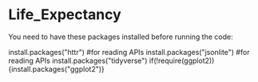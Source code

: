 # Life_Expectancy

You need to have these packages installed before running the code: 

install.packages("httr") #for reading APIs
install.packages("jsonlite") #for reading APIs
install.packages("tidyverse")
if(!require(ggplot2)){install.packages("ggplot2")} 


